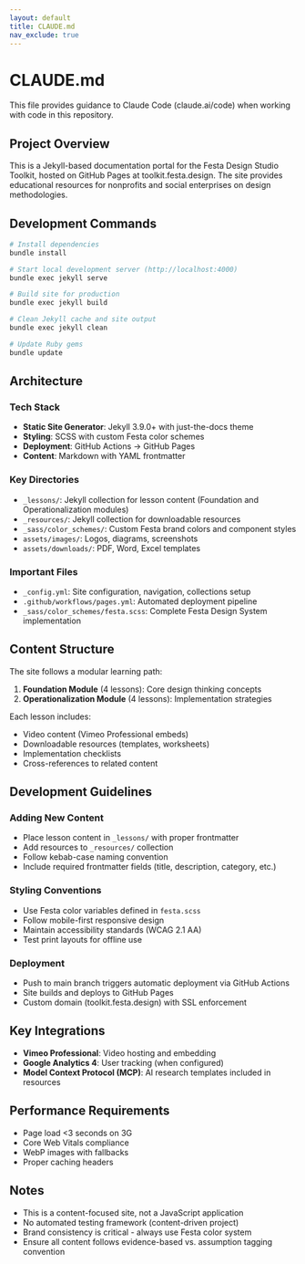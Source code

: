 ```yaml
---
layout: default
title: CLAUDE.md
nav_exclude: true
---
```


# CLAUDE.md

This file provides guidance to Claude Code (claude.ai/code) when working with code in this repository.

## Project Overview

This is a Jekyll-based documentation portal for the Festa Design Studio Toolkit, hosted on GitHub Pages at toolkit.festa.design. The site provides educational resources for nonprofits and social enterprises on design methodologies.

## Development Commands

```bash
# Install dependencies
bundle install

# Start local development server (http://localhost:4000)
bundle exec jekyll serve

# Build site for production
bundle exec jekyll build

# Clean Jekyll cache and site output
bundle exec jekyll clean

# Update Ruby gems
bundle update
```

## Architecture

### Tech Stack
- **Static Site Generator**: Jekyll 3.9.0+ with just-the-docs theme
- **Styling**: SCSS with custom Festa color schemes
- **Deployment**: GitHub Actions → GitHub Pages
- **Content**: Markdown with YAML frontmatter

### Key Directories
- `_lessons/`: Jekyll collection for lesson content (Foundation and Operationalization modules)
- `_resources/`: Jekyll collection for downloadable resources
- `_sass/color_schemes/`: Custom Festa brand colors and component styles
- `assets/images/`: Logos, diagrams, screenshots
- `assets/downloads/`: PDF, Word, Excel templates

### Important Files
- `_config.yml`: Site configuration, navigation, collections setup
- `.github/workflows/pages.yml`: Automated deployment pipeline
- `_sass/color_schemes/festa.scss`: Complete Festa Design System implementation

## Content Structure

The site follows a modular learning path:
1. **Foundation Module** (4 lessons): Core design thinking concepts
2. **Operationalization Module** (4 lessons): Implementation strategies

Each lesson includes:
- Video content (Vimeo Professional embeds)
- Downloadable resources (templates, worksheets)
- Implementation checklists
- Cross-references to related content

## Development Guidelines

### Adding New Content
- Place lesson content in `_lessons/` with proper frontmatter
- Add resources to `_resources/` collection
- Follow kebab-case naming convention
- Include required frontmatter fields (title, description, category, etc.)

### Styling Conventions
- Use Festa color variables defined in `festa.scss`
- Follow mobile-first responsive design
- Maintain accessibility standards (WCAG 2.1 AA)
- Test print layouts for offline use

### Deployment
- Push to main branch triggers automatic deployment via GitHub Actions
- Site builds and deploys to GitHub Pages
- Custom domain (toolkit.festa.design) with SSL enforcement

## Key Integrations
- **Vimeo Professional**: Video hosting and embedding
- **Google Analytics 4**: User tracking (when configured)
- **Model Context Protocol (MCP)**: AI research templates included in resources

## Performance Requirements
- Page load <3 seconds on 3G
- Core Web Vitals compliance
- WebP images with fallbacks
- Proper caching headers

## Notes
- This is a content-focused site, not a JavaScript application
- No automated testing framework (content-driven project)
- Brand consistency is critical - always use Festa color system
- Ensure all content follows evidence-based vs. assumption tagging convention